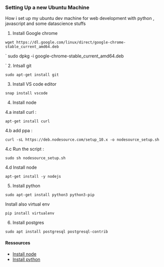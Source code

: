### Setting Up a new Ubuntu Machine
How i set up my ubuntu dev machine for web development with python , javascript and some datascience stuffs

1. Install Google chrome 

`wget https://dl.google.com/linux/direct/google-chrome-stable_current_amd64.deb`

`
sudo dpkg -i google-chrome-stable_current_amd64.deb

`
2. Intsall git 

`sudo apt-get install git 
`

3. Install VS code editor

`snap install vscode`

4. Install node 

4.a install curl :

`apt-get install curl`


4.b add ppa :

`curl -sL https://deb.nodesource.com/setup_10.x -o nodesource_setup.sh
`

4.c Run the script :

`sudo sh nodesource_setup.sh
`

4.d Install node

`apt-get install -y nodejs`


5. Install python 

`sudo apt-get install python3 python3-pip`

Install also virtual env 

`pip install virtualenv`


6. Install postgres

`sudo apt install postgresql postgresql-contrib`

#### Ressources 


- [Install node](https://www.digitalocean.com/community/tutorials/how-to-install-node-js-on-ubuntu-18-04)
- [Install python](https://docs.python-guide.org/starting/install3/linux/)

